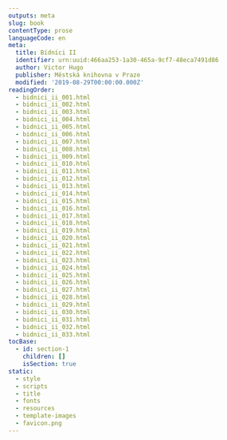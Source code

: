 ```yaml
---
outputs: meta
slug: book
contentType: prose
languageCode: en
meta:
  title: Bídníci II
  identifier: urn:uuid:466aa253-1a30-465a-9cf7-48eca7491d86
  author: Victor Hugo
  publisher: Městská knihovna v Praze
  modified: '2019-08-29T00:00:00.000Z'
readingOrder:
  - bidnici_ii_001.html
  - bidnici_ii_002.html
  - bidnici_ii_003.html
  - bidnici_ii_004.html
  - bidnici_ii_005.html
  - bidnici_ii_006.html
  - bidnici_ii_007.html
  - bidnici_ii_008.html
  - bidnici_ii_009.html
  - bidnici_ii_010.html
  - bidnici_ii_011.html
  - bidnici_ii_012.html
  - bidnici_ii_013.html
  - bidnici_ii_014.html
  - bidnici_ii_015.html
  - bidnici_ii_016.html
  - bidnici_ii_017.html
  - bidnici_ii_018.html
  - bidnici_ii_019.html
  - bidnici_ii_020.html
  - bidnici_ii_021.html
  - bidnici_ii_022.html
  - bidnici_ii_023.html
  - bidnici_ii_024.html
  - bidnici_ii_025.html
  - bidnici_ii_026.html
  - bidnici_ii_027.html
  - bidnici_ii_028.html
  - bidnici_ii_029.html
  - bidnici_ii_030.html
  - bidnici_ii_031.html
  - bidnici_ii_032.html
  - bidnici_ii_033.html
tocBase:
  - id: section-1
    children: []
    isSection: true
static:
  - style
  - scripts
  - title
  - fonts
  - resources
  - template-images
  - favicon.png
---
```

